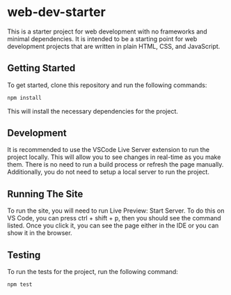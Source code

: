 # web-dev-starter

This is a starter project for web development with no frameworks and minimal
dependencies. It is intended to be a starting point for web development projects
that are written in plain HTML, CSS, and JavaScript.

## Getting Started

To get started, clone this repository and run the following commands:

```bash
npm install
```

This will install the necessary dependencies for the project.

## Development

It is recommended to use the VSCode Live Server extension to run the project
locally. This will allow you to see changes in real-time as you make them. There
is no need to run a build process or refresh the page manually. Additionally,
you do not need to setup a local server to run the project.

## Running The Site

To run the site, you will need to run Live Preview: Start Server. To do this on VS Code, you
can press ctrl + shift + p, then you should see the command listed. Once you click it, you
can see the page either in the IDE or you can show it in the browser.

## Testing

To run the tests for the project, run the following command:

```bash
npm test
```
